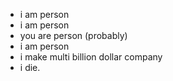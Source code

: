 - i am person
- i am person
- you are person (probably)
- i am person
- i make multi billion dollar company
- i die.
